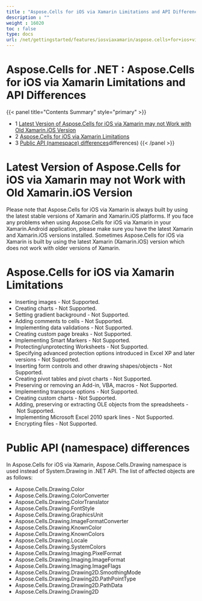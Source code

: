 ```yaml
---
title : "Aspose.Cells for iOS via Xamarin Limitations and API Differences" 
description : "" 
weight : 16020 
toc : false
type: docs
url: /net/gettingstarted/features/iosviaxamarin/aspose.cells+for+ios+via+xamarin+limitations+and+api+differences/
---
```


# Aspose.Cells for .NET : Aspose.Cells for iOS via Xamarin Limitations and API Differences


{{< panel title="Contents Summary" style="primary" >}}
*   1 [Latest Version of Aspose.Cells for iOS via Xamarin may not Work with Old Xamarin.iOS Version](#latest-version-of-aspose.cells-for-ios-via-xamarin-may-not-work-with-old-xamarin.ios-version)
*   2 [Aspose.Cells for iOS via Xamarin Limitations](#aspose.cells-for-ios-via-xamarin-limitations)
*   3 [Public API (namespace) differences](#public-api-(namespace)-differences)differences)
{{< /panel >}}
 

# Latest Version of Aspose.Cells for iOS via Xamarin may not Work with Old Xamarin.iOS Version

Please note that Aspose.Cells for iOS via Xamarin is always built by using the latest stable versions of Xamarin and Xamarin.iOS platforms. If you face any problems when using Aspose.Cells for iOS via Xamarin in your Xamarin.Android application, please make sure you have the latest Xamarin and Xamarin.iOS versions installed. Sometimes Aspose.Cells for iOS via Xamarin is built by using the latest Xamarin (Xamarin.iOS) version which does not work with older versions of Xamarin.

# Aspose.Cells for iOS via Xamarin Limitations

*   Inserting images - Not Supported.
*   Creating charts - Not Supported.
*   Setting gradient background - Not Supported.
*   Adding comments to cells - Not Supported.
*   Implementing data validations - Not Supported.
*   Creating custom page breaks - Not Supported.
*   Implementing Smart Markers - Not Supported.
*   Protecting/unprotecting Worksheets - Not Supported.
*   Specifying advanced protection options introduced in Excel XP and later versions - Not Supported.
*   Inserting form controls and other drawing shapes/objects - Not Supported.
*   Creating pivot tables and pivot charts - Not Supported.
*   Preserving or removing an Add-in, VBA, macros - Not Supported.
*   Implementing transpose options - Not Supported.
*   Creating custom charts - Not Supported.
*   Adding, preserving or extracting OLE objects from the spreadsheets - Not Supported.
*   Implementing Microsoft Excel 2010 spark lines - Not Supported.
*   Encrypting files - Not Supported.

# Public API (namespace) differences

In Aspose.Cells for iOS via Xamarin, Aspose.Cells.Drawing namespace is used instead of System.Drawing in .NET API. The list of affected objects are as follows:

*   Aspose.Cells.Drawing.Color
*   Aspose.Cells.Drawing.ColorConverter
*   Aspose.Cells.Drawing.ColorTranslator
*   Aspose.Cells.Drawing.FontStyle
*   Aspose.Cells.Drawing.GraphicsUnit
*   Aspose.Cells.Drawing.ImageFormatConverter
*   Aspose.Cells.Drawing.KnownColor
*   Aspose.Cells.Drawing.KnownColors
*   Aspose.Cells.Drawing.Locale
*   Aspose.Cells.Drawing.SystemColors
*   Aspose.Cells.Drawing.Imaging.PixelFormat
*   Aspose.Cells.Drawing.Imaging.ImageFormat
*   Aspose.Cells.Drawing.Imaging.ImageFlags
*   Aspose.Cells.Drawing.Drawing2D.SmoothingMode
*   Aspose.Cells.Drawing.Drawing2D.PathPointType
*   Aspose.Cells.Drawing.Drawing2D.PathData
*   Aspose.Cells.Drawing.Drawing2D

